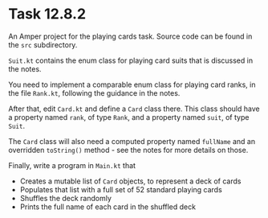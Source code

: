 # Task 12.8.2

An Amper project for the playing cards task. Source code can be found in
the `src` subdirectory.

`Suit.kt` contains the enum class for playing card suits that is discussed
in the notes.

You need to implement a comparable enum class for playing card ranks, in
the file `Rank.kt`, following the guidance in the notes.

After that, edit `Card.kt` and define a `Card` class there. This class
should have a property named `rank`, of type `Rank`, and a property named
`suit`, of type `Suit`.

The `Card` class will also need a computed property named `fullName` and
an overridden `toString()` method - see the notes for more details on those.

Finally, write a program in `Main.kt` that

* Creates a mutable list of `Card` objects, to represent a deck of cards
* Populates that list with a full set of 52 standard playing cards
* Shuffles the deck randomly
* Prints the full name of each card in the shuffled deck
